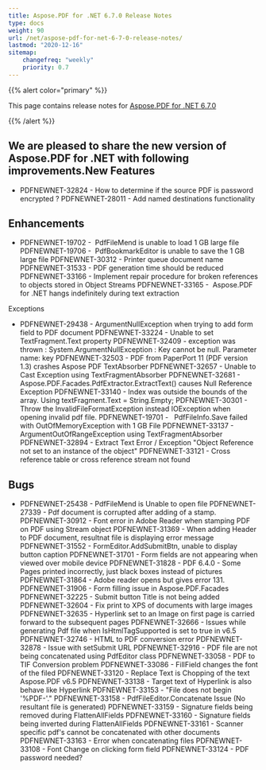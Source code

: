 ```yaml
---
title: Aspose.PDF for .NET 6.7.0 Release Notes
type: docs
weight: 90
url: /net/aspose-pdf-for-net-6-7-0-release-notes/
lastmod: "2020-12-16"
sitemap:
    changefreq: "weekly"
    priority: 0.7
---
```


{{% alert color="primary" %}} 

This page contains release notes for [Aspose.PDF for .NET 6.7.0](http://www.aspose.com/downloads/pdf/net/new-releases/aspose.pdf-for-.net-6.7.0/)

{{% /alert %}} 
## **We are pleased to share the new version of Aspose.PDF for .NET with following improvements.New Features**
- PDFNEWNET-32824 - How to determine if the source PDF is password encrypted ?
  PDFNEWNET-28011 - Add named destinations functionality
## **Enhancements**
- PDFNEWNET-19702 -  PdfFileMend is unable to load 1 GB large file
  PDFNEWNET-19706 -  PdfBookmarkEditor is unable to save the 1 GB large file 
  PDFNEWNET-30312 - Printer queue document name 
  PDFNEWNET-31533 - PDF generation time should be reduced 
  PDFNEWNET-33166 - Implement repair procedure for broken references to objects stored in Object Streams 
  PDFNEWNET-33165 -  Aspose.PDF for .NET hangs indefinitely during text extraction

Exceptions

- PDFNEWNET-29438 - ArgumentNullException when trying to add form field to PDF document
  PDFNEWNET-33224 - Unable to set TextFragment.Text property
  PDFNEWNET-32409 - exception was thrown : System.ArgumentNullException : Key cannot be null. Parameter name: key
  PDFNEWNET-32503 - PDF from PaperPort 11 (PDF version 1.3) crashes Aspose PDF TextAbsorber 
  PDFNEWNET-32657 - Unable to Cast Exception using TextFragmentAbsorber 
  PDFNEWNET-32681 - Aspose.PDF.Facades.PdfExtractor.ExtractText() causes Null Reference Exception
  PDFNEWNET-33140 - Index was outside the bounds of the array. Using textFragment.Text = String.Empty; 
  PDFNEWNET-30301 - Throw the InvalidFileFormatException instead IOException when opening invalid pdf file.
  PDFNEWNET-19701 -   PdfFileInfo.Save failed with OutOfMemoryException with 1 GB File
  PDFNEWNET-33137 - ArgumentOutOfRangeException using TextFragmentAbsorber 
  PDFNEWNET-32894 - Extract Text Error / Exception "Object Reference not set to an instance of the object" 
  PDFNEWNET-33121 - Cross reference table or cross reference stream not found
## **Bugs**
- PDFNEWNET-25438 - PdfFileMend is Unable to open file
  PDFNEWNET-27339 - Pdf document is corrupted after adding of a stamp. 
  PDFNEWNET-30912 - Font error in Adobe Reader when stamping PDF on PDF using Stream object 
  PDFNEWNET-31369 - When adding Header to PDF document, resultnat file is displaying error message 
  PDFNEWNET-31552 - FormEditor.AddSubmitBtn, unable to display button caption 
  PDFNEWNET-31701 - Form fields are not appearing when viewed over mobile device 
  PDFNEWNET-31828 - PDF 6.4.0 - Some Pages printed incorrectly, just black boxes instead of pictures 
  PDFNEWNET-31864 - Adobe reader opens but gives error 131. 
  PDFNEWNET-31906 - Form filling issue in Aspose.PDF.Facades 
  PDFNEWNET-32225 - Submit button Title is not being added 
  PDFNEWNET-32604 - Fix print to XPS of documents with large images 
  PDFNEWNET-32635 - Hyperlink set to an Image on first page is carried forward to the subsequent pages 
  PDFNEWNET-32666 - Issues while generating Pdf file when IsHtmlTagSupported is set to true in v6.5 
  PDFNEWNET-32746 - HTML to PDF conversion error 
  PDFNEWNET-32878 - Issue with setSubmit URL 
  PDFNEWNET-32916 - PDF file are not being concatenated using PdfEditor class 
  PDFNEWNET-33058 - PDF to TIF Conversion problem 
  PDFNEWNET-33086 - FillField changes the font of the filed 
  PDFNEWNET-33120 - Replace Text is Chopping of the text Aspose.PDF v6.5 
  PDFNEWNET-33138 - Target text of Hyperlink is also behave like Hyperlink 
  PDFNEWNET-33153 - "File does not begin '%PDF-'." 
  PDFNEWNET-33158 - PdfFileEditor.Concatenate Issue (No resultant file is generated) 
  PDFNEWNET-33159 - Signature fields being removed during FlattenAllFields 
  PDFNEWNET-33160 - Signature fields being inverted during FlattenAllFields 
  PDFNEWNET-33161 - Scanner specific pdf's cannot be concatenated with other documents 
  PDFNEWNET-33163 - Error when concatenating files 
  PDFNEWNET-33108 - Font Change on clicking form field 
  PDFNEWNET-33124 - PDF password needed?
